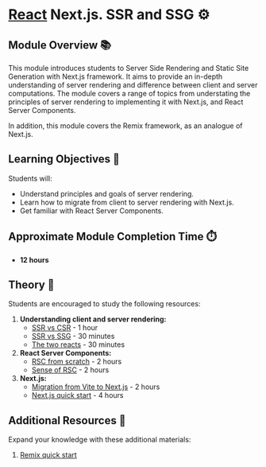 # [React](https://github.com/rolling-scopes-school/tasks/tree/master/react) Next.js. SSR and SSG ⚙️

## Module Overview 📚

This module introduces students to Server Side Rendering and Static Site Generation with Next.js framework. It aims to provide an in-depth understanding of server rendering and difference between client and server computations. The module covers a range of topics from understating the principles of server rendering to implementing it with Next.js, and React Server Components.

In addition, this module covers the Remix framework, as an analogue of Next.js.

## Learning Objectives 🎯

Students will:

- Understand principles and goals of server rendering.
- Learn how to migrate from client to server rendering with Next.js.
- Get familiar with React Server Components.

## Approximate Module Completion Time ⏱️

- **12 hours**

## Theory 📖

Students are encouraged to study the following resources:

1. **Understanding client and server rendering:**
   - [SSR vs CSR](https://wpwebinfotech.com/blog/server-side-rendering-vs-client-side-rendering/) - 1 hour
   - [SSR vs SSG](https://www.sanity.io/ssr-vs-ssg-guide) - 30 minutes
   - [The two reacts](https://overreacted.io/the-two-reacts/) - 30 minutes
2. **React Server Components:**
   - [RSC from scratch](https://github.com/reactwg/server-components/discussions/5) - 2 hours
   - [Sense of RSC](https://www.joshwcomeau.com/react/server-components/) - 2 hours
3. **Next.js:**
   - [Migration from Vite to Next.js](https://nextjs.org/docs/app/building-your-application/upgrading/from-vite) - 2 hours
   - [Next.js quick start](https://nextjs.org/docs/getting-started/installation) - 4 hours

## Additional Resources 📘

Expand your knowledge with these additional materials:

1. [Remix quick start](https://remix.run/docs/en/main/start/quickstart)
